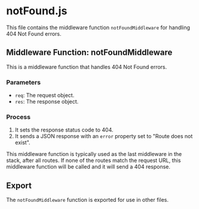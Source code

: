 # notFound.js

This file contains the middleware function `notFoundMiddleware` for handling 404 Not Found errors.

## Middleware Function: notFoundMiddleware

This is a middleware function that handles 404 Not Found errors.

### Parameters

- `req`: The request object.
- `res`: The response object.

### Process

1. It sets the response status code to 404.
2. It sends a JSON response with an `error` property set to "Route does not exist".

This middleware function is typically used as the last middleware in the stack, after all routes. If none of the routes match the request URL, this middleware function will be called and it will send a 404 response.

## Export

The `notFoundMiddleware` function is exported for use in other files.
